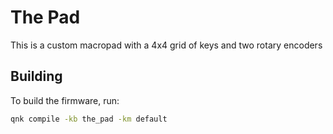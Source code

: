 # The Pad

This is a custom macropad with a 4x4 grid of keys and two rotary encoders

## Building

To build the firmware, run:

```sh
qnk compile -kb the_pad -km default
```
